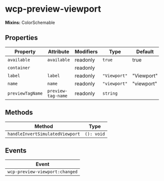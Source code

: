 # wcp-preview-viewport

**Mixins:** ColorSchemable

## Properties

| Property         | Attribute          | Modifiers | Type         | Default    |
|------------------|--------------------|-----------|--------------|------------|
| `available`      | `available`        | readonly  | `true`       | true       |
| `container`      |                    | readonly  |              |            |
| `label`          | `label`            | readonly  | `"Viewport"` | "Viewport" |
| `name`           | `name`             | readonly  | `"viewport"` | "viewport" |
| `previewTagName` | `preview-tag-name` | readonly  | `string`     |            |

## Methods

| Method                          | Type       |
|---------------------------------|------------|
| `handleInvertSimulatedViewport` | `(): void` |

## Events

| Event                          |
|--------------------------------|
| `wcp-preview-viewport:changed` |
